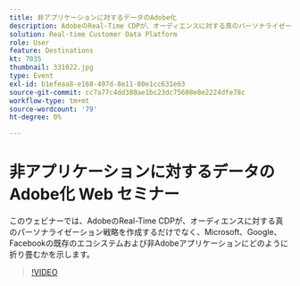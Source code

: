 ```yaml
---
title: 非アプリケーションに対するデータのAdobe化
description: AdobeのReal-Time CDPが、オーディエンスに対する真のパーソナライゼーション戦略を作成するだけでなく、Microsoft、Google、Facebookの既存のエコシステムおよび非Adobeアプリケーションにどのように折り畳まれるかを説明します。
solution: Real-time Customer Data Platform
role: User
feature: Destinations
kt: 7035
thumbnail: 331022.jpg
type: Event
exl-id: b1efeaa8-e168-497d-8e11-80e1cc631e63
source-git-commit: cc7a77c4dd380ae1bc23dc75608e8e2224dfe78c
workflow-type: tm+mt
source-wordcount: '79'
ht-degree: 0%

---
```


# 非アプリケーションに対するデータのAdobe化 Web セミナー

このウェビナーでは、AdobeのReal-Time CDPが、オーディエンスに対する真のパーソナライゼーション戦略を作成するだけでなく、Microsoft、Google、Facebookの既存のエコシステムおよび非Adobeアプリケーションにどのように折り畳むかを示します。

>[!VIDEO](https://video.tv.adobe.com/v/331022/?quality=12&learn=on)


